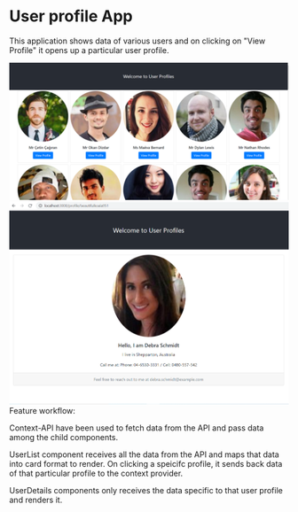 # User profile App
This application shows data of various users and on clicking on "View Profile" it opens up a particular user profile.

![alt text](https://github.com/Anulekha-Chatterjee/user-profile/blob/main/public/Images/Capture1.PNG?raw=true)
![alt text](https://github.com/Anulekha-Chatterjee/user-profile/blob/main/public/Images/Capture2.PNG?raw=true)
Feature workflow:

Context-API have been used to fetch data from the API and pass data among the child components.

UserList component receives all the data from the API and maps that data into card format to render. On clicking a speicifc profile, it sends back data of that particular profile to the context provider.

UserDetails components only receives the data specific to that user profile and renders it.
